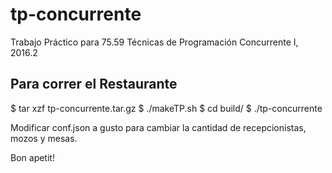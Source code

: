 # tp-concurrente
Trabajo Práctico para 75.59 Técnicas de Programación Concurrente I, 2016.2


## Para correr el Restaurante
$ tar xzf tp-concurrente.tar.gz
$ ./makeTP.sh
$ cd build/
$ ./tp-concurrente

Modificar conf.json a gusto para cambiar la cantidad de recepcionistas, mozos y mesas.

Bon apetit!

